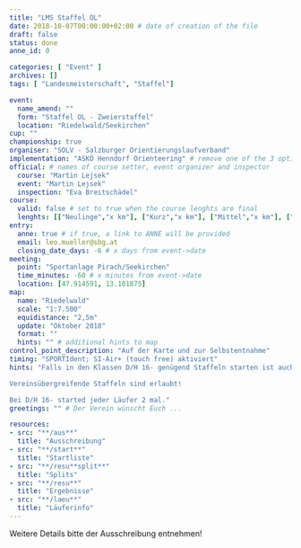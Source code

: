 ```yaml
---
title: "LMS Staffel OL"
date: 2018-10-07T00:00:00+02:00 # date of creation of the file
draft: false
status: done
anne_id: 0

categories: [ "Event" ]
archives: []
tags: [ "Landesmeisterschaft", "Staffel"]

event:
  name_amend: ""
  form: "Staffel OL - Zweierstaffel"
  location: "Riedelwald/Seekirchen"
cup: ""
championship: true
organiser: "SOLV - Salzburger Orientierungslaufverband"
implementation: "ASKÖ Henndorf Orienteering" # remove one of the 3 options
official: # names of course setter, event organizer and inspector
  course: "Martin Lejsek"
  event: "Martin Lejsek"
  inspection: "Eva Breitschädel"
course:
  valid: false # set to true when the course lenghts are final
  lenghts: [["Neulinge","x km"], ["Kurz","x km"], ["Mittel","x km"], ["Lang","x km"]]
entry:
  anne: true # if true, a link to ANNE will be provided
  email: leo.mueller@sbg.at
  closing_date_days: -6 # x days from event->date
meeting:
  point: "Sportanlage Pirach/Seekirchen"
  time_minutes: -60 # x minutes from event->date
  location: [47.914591, 13.101875]
map:
  name: "Riedelwald"
  scale: "1:7.500"
  equidistance: "2,5m"
  update: "Oktober 2018"
  format: ""
  hints: "" # additional hints to map
control_point_description: "Auf der Karte und zur Selbstentnahme"
timing: "SPORTIdent; SI-Air+ (touch free) aktiviert"
hints: "Falls in den Klassen D/H 16- genügend Staffeln starten ist auch eine Extrawertung für D/H 45- möglich.

Vereinsübergreifende Staffeln sind erlaubt!

Bei D/H 16- started jeder Läufer 2 mal."
greetings: "" # Der Verein wünscht Euch ...

resources:
- src: "**/aus**"
  title: "Ausschreibung"
- src: "**/start**"
  title: "Startliste"
- src: "**/resu**split**"
  title: "Splits"
- src: "**/resu**"
  title: "Ergebnisse"
- src: "**/laeu**"
  title: "Läuferinfo"
---
```


Weitere Details bitte der Ausschreibung entnehmen!
